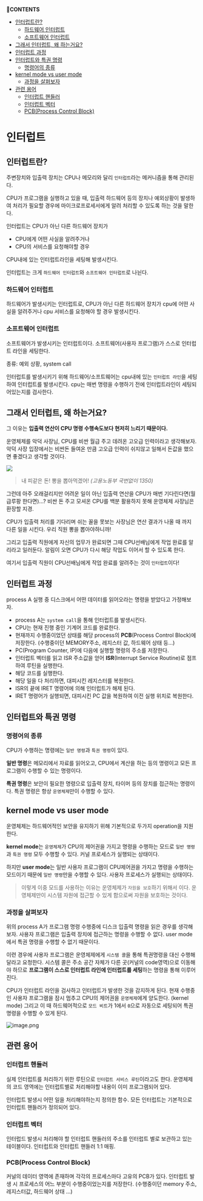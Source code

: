 **💌CONTENTS**

- [인터럽트란?](#인터럽트란?)
  - [하드웨어 인터럽트](#하드웨어-인터럽트)
  - [소프트웨어 인터럽트](#소프트웨어-인터럽트)
- [그래서 인터럽트, 왜 하는거요?](#그래서-인터럽트,-왜-하는거요?)
- [인터럽트 과정](#인터럽트-과정)
- [인터럽트와 특권 명령](#인터럽트와-특권-명령)
  - [명령어의 종류](#명령어의-종류)
- [kernel mode vs user mode](#kernel-mode-vs-user-mode)
  - [과정을 살펴보자](#과정을-살펴보자)
- [관련 용어](#관련-용어)
  - [인터럽트 핸들러](#인터럽트-핸들러)
  - [인터럽트 벡터](#인터럽트-벡터)
  - [PCB(Process Control Block)](#pcbprocess-control-block)

# 인터럽트

## 인터럽트란?

주변장치와 입출력 장치는 CPU나 메모리와 달리 `인터럽트`라는 메커니즘을 통해 관리된다.

CPU가 프로그램을 실행하고 있을 때, 입출력 하드웨어 등의 장치나 예외상황이 발생하여 처리가 필요할 경우에 마이크로프로세서에게 알려 처리할 수 있도록 하는 것을 말한다.

인터럽트는 CPU가 아닌 다른 하드웨어 장치가

- CPU에게 어떤 사실을 알려주거나
- CPU의 서비스를 요청해야할 경우

CPU내에 있는 인터럽트라인을 세팅해 발생시킨다.

인터럽트는 크게 `하드웨어 인터럽트`와 `소프트웨어 인터럽트`로 나뉜다.

### 하드웨어 인터럽트

하드웨어가 발생시키는 인터럽트로, CPU가 아닌 다른 하드웨어 장치가 cpu에 어떤 사실을 알려주거나 cpu 서비스를 요청해야 할 경우 발생시킨다.

### 소프트웨어 인터럽트

소프트웨어가 발생시키는 인터럽트이다. 소프트웨어(사용자 프로그램)가 스스로 인터럽트 라인을 세팅한다.

종류: 예외 상황, system call

인터럽트를 발생시키기 위해 하드웨어/소프트웨어는 cpu내에 있는 `인터럽트 라인`을 세팅하여 인터럽트를 발생시킨다.
cpu는 매번 명령을 수행하기 전에 인터럽트라인이 세팅되어있는지를 검사한다.

## 그래서 인터럽트, 왜 하는거요?

그 이유는 **입출력 연산이 CPU 명령 수행속도보다 현저히 느리기 때문이다.**

운영체제를 악덕 사장님, CPU를 비싼 월급 주고 데려온 고오급 인력이라고 생각해보자. 악덕 사장 입장에서는 비싼돈 들여온 만큼 고오급 인력이 쉬지않고 일해서 돈값을 했으면 좋겠다고 생각할 것이다.

![](https://hiphapis.files.wordpress.com/2014/03/screen-shot-2014-03-18-at-4-49-54-pm.png?w=250)

> 내 피같은 돈! 뽕을 뽑아먹겠어! _(고용노동부 국번없이 1350)_

그런데 아주 오래걸리지만 어려운 일이 아닌 입출력 연산을 CPU가 매번 기다린다면(월급루팡 한다면)...? 비싼 돈 주고 모셔온 CPU를 백분 활용하지 못해 운영체제 사장님은 환장할 지경.

CPU가 입출력 처리를 기다리며 쉬는 꼴을 못보는 사장님은 연산 결과가 나올 때 까지 다른 일을 시킨다. 우리 직원 뽕을 뽑아야하니까!

그리고 입출력 직원에게 자신의 업무가 완료되면 그때 CPU선배님에게 작업 완료를 알리라고 일러둔다. 알림이 오면 CPU가 다시 해당 작업도 이어서 할 수 있도록 한다.

여기서 입출력 직원이 CPU선배님에게 작업 완료를 알려주는 것이 `인터럽트`이다!

## 인터럽트 과정

process A 실행 중 디스크에서 어떤 데이터를 읽어오라는 명령을 받았다고 가정해보자.

- process A는 `system call`을 통해 인터럽트를 발생시킨다.
- CPU는 현재 진행 중인 기계어 코드를 완료한다.
- 현재까지 수행중이었던 상태를 해당 process의 **PCB**(Process Control Block)에 저장한다. (수행중이던 MEMORY주소, 레지스터 값, 하드웨어 상태 등...)
- PC(Program Counter, IP)에 다음에 실행할 명령의 주소를 저장한다.
- 인터럽트 벡터를 읽고 ISR 주소값을 얻어 **ISR**(Interrupt Service Routine)로 점프하여 루틴을 실행한다.
- 해당 코드를 실행한다.
- 해당 일을 다 처리하면, 대피시킨 레지스터를 복원한다.
- ISR의 끝에 IRET 명령어에 의해 인터럽트가 해제 된다.
- IRET 명령어가 실행되면, 대피시킨 PC 값을 복원하여 이전 실행 위치로 복원한다.

## 인터럽트와 특권 명령

### 명령어의 종류

CPU가 수행하는 명령에는 `일반 명령`과 `특권 명령`이 있다.

**일반 명령**은 메모리에서 자료를 읽어오고, CPU에서 계산을 하는 등의 명령이고 모든 프로그램이 수행할 수 있는 명령이다.

**특권 명령**은 보안이 필요한 명령으로 입출력 장치, 타이머 등의 장치를 접근하는 명령이다. 특권 명령은 항상 `운영체제`만이 수행할 수 있다.

## kernel mode vs user mode

운영체제는 하드웨어적인 보안을 유지하기 위해 기본적으로 두가지 operation을 지원한다.

**kernel mode**는 `운영체제`가 CPU의 제어권을 가지고 명령을 수행하는 모드로 `일반 명령`과 `특권 명령` 모두 수행할 수 있다. 커널 프로세스가 실행되는 상태이다.

하지만 **user mode**는 일반 사용자 프로그램이 CPU제어권을 가지고 명령을 수행하는 모드이기 때문에 `일반 명령`만을 수행할 수 있다. 사용자 프로세스가 실행되는 상태이다.

> 이렇게 이중 모드를 사용하는 이유는 운영체제가 `자원을 보호`하기 위해서 이다. 운영체제만이 시스템 자원에 접근할 수 있게 함으로써 자원을 보호하는 것이다.

### 과정을 살펴보자

위의 process A가 프로그램 명령 수행중에 디스크 입출력 명령을 읽은 경우를 생각해 보자. 사용자 프로그램은 입출력 장치에 접근하는 명령을 수행할 수 없다. user mode에서 특권 명령을 수행할 수 없기 때문이다.

이련 경우에 사용자 프로그램은 운영체제에게 `시스템 콜`을 통해 특권명령을 대신 수행해달라고 요청한다. 시스템 콜은 주소 공간 자체가 다른 곳(커널의 code영역)으로 이동해야 하므로 **프로그램이 스스로 인터럽트 라인에 인터럽트를 세팅**하는 명령을 통해 이루어진다.

CPU가 인터럽트 라인을 검사하고 인터럽트가 발생한 것을 감지하게 된다. 현재 수행중인 사용자 프로그램을 잠시 멈추고 CPU의 제어권을 `운영체제`에게 양도한다. (kernel mode) 그리고 이 때 하드웨어적으로 `모드 비트`가 1에서 `0`으로 자동으로 세팅되어 특권 명령을 수행할 수 있게 된다.

![image.png](https://images.velog.io/post-images/adam2/77e17e20-2fc9-11ea-a15f-818085aba1cd/image.png)

## 관련 용어

### 인터럽트 핸들러

실제 인터럽트를 처리하기 위한 루틴으로 `인터럽트 서비스 루틴`이라고도 한다.
운영체제의 코드 영역에는 인터럽트별로 처리해야할 내용이 이미 프로그램되어 있다.

인터럽트 발생시 어떤 일을 처리해야하는지 정의한 함수. 모든 인터럽트는 기본적으로 인터럽트 핸들러가 정의되어 있다.

### 인터럽트 벡터

인터럽드 발생시 처리해야 할 인터럽트 핸들러의 주소를 인터럽트 별로 보관하고 있는 테이블이다. 인터럽트와 인터럽트 핸들러 1:1 매핑.

### PCB(Process Control Block)

커널의 데이터 영역에 존재하며 각각의 프로세스마다 고유의 PCB가 있다.
인터럽트 발생 시 프로세스의 어느 부분이 수행중이었는지를 저장한다.
(수행중이던 memory 주소, 레지스터값, 하드웨어 상태 ...)




